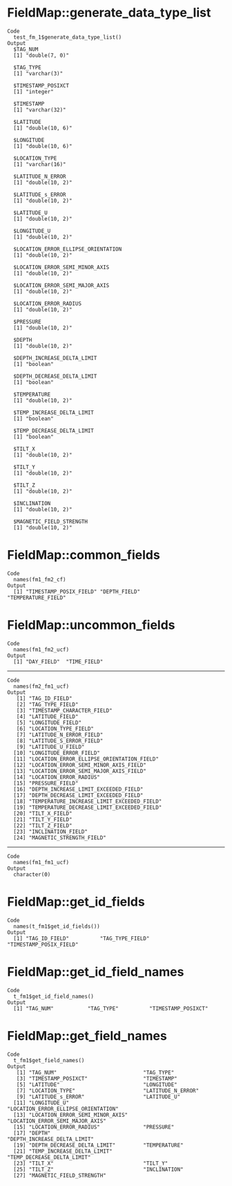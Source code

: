 # FieldMap::generate_data_type_list

    Code
      test_fm_1$generate_data_type_list()
    Output
      $TAG_NUM
      [1] "double(7, 0)"
      
      $TAG_TYPE
      [1] "varchar(3)"
      
      $TIMESTAMP_POSIXCT
      [1] "integer"
      
      $TIMESTAMP
      [1] "varchar(32)"
      
      $LATITUDE
      [1] "double(10, 6)"
      
      $LONGITUDE
      [1] "double(10, 6)"
      
      $LOCATION_TYPE
      [1] "varchar(16)"
      
      $LATITUDE_N_ERROR
      [1] "double(10, 2)"
      
      $LATITUDE_s_ERROR
      [1] "double(10, 2)"
      
      $LATITUDE_U
      [1] "double(10, 2)"
      
      $LONGITUDE_U
      [1] "double(10, 2)"
      
      $LOCATION_ERROR_ELLIPSE_ORIENTATION
      [1] "double(10, 2)"
      
      $LOCATION_ERROR_SEMI_MINOR_AXIS
      [1] "double(10, 2)"
      
      $LOCATION_ERROR_SEMI_MAJOR_AXIS
      [1] "double(10, 2)"
      
      $LOCATION_ERROR_RADIUS
      [1] "double(10, 2)"
      
      $PRESSURE
      [1] "double(10, 2)"
      
      $DEPTH
      [1] "double(10, 2)"
      
      $DEPTH_INCREASE_DELTA_LIMIT
      [1] "boolean"
      
      $DEPTH_DECREASE_DELTA_LIMIT
      [1] "boolean"
      
      $TEMPERATURE
      [1] "double(10, 2)"
      
      $TEMP_INCREASE_DELTA_LIMIT
      [1] "boolean"
      
      $TEMP_DECREASE_DELTA_LIMIT
      [1] "boolean"
      
      $TILT_X
      [1] "double(10, 2)"
      
      $TILT_Y
      [1] "double(10, 2)"
      
      $TILT_Z
      [1] "double(10, 2)"
      
      $INCLINATION
      [1] "double(10, 2)"
      
      $MAGNETIC_FIELD_STRENGTH
      [1] "double(10, 2)"
      

# FieldMap::common_fields

    Code
      names(fm1_fm2_cf)
    Output
      [1] "TIMESTAMP_POSIX_FIELD" "DEPTH_FIELD"           "TEMPERATURE_FIELD"    

# FieldMap::uncommon_fields

    Code
      names(fm1_fm2_ucf)
    Output
      [1] "DAY_FIELD"  "TIME_FIELD"

---

    Code
      names(fm2_fm1_ucf)
    Output
       [1] "TAG_ID_FIELD"                             
       [2] "TAG_TYPE_FIELD"                           
       [3] "TIMESTAMP_CHARACTER_FIELD"                
       [4] "LATITUDE_FIELD"                           
       [5] "LONGITUDE_FIELD"                          
       [6] "LOCATION_TYPE_FIELD"                      
       [7] "LATITUDE_N_ERROR_FIELD"                   
       [8] "LATITUDE_S_ERROR_FIELD"                   
       [9] "LATITUDE_U_FIELD"                         
      [10] "LONGITUDE_ERROR_FIELD"                    
      [11] "LOCATION_ERROR_ELLIPSE_ORIENTATION_FIELD" 
      [12] "LOCATION_ERROR_SEMI_MINOR_AXIS_FIELD"     
      [13] "LOCATION_ERROR_SEMI_MAJOR_AXIS_FIELD"     
      [14] "LOCATION_ERROR_RADIUS"                    
      [15] "PRESSURE_FIELD"                           
      [16] "DEPTH_INCREASE_LIMIT_EXCEEDED_FIELD"      
      [17] "DEPTH_DECREASE_LIMIT_EXCEEDED_FIELD"      
      [18] "TEMPERATURE_INCREASE_LIMIT_EXCEEDED_FIELD"
      [19] "TEMPERATURE_DECREASE_LIMIT_EXCEEDED_FIELD"
      [20] "TILT_X_FIELD"                             
      [21] "TILT_Y_FIELD"                             
      [22] "TILT_Z_FIELD"                             
      [23] "INCLINATION_FIELD"                        
      [24] "MAGNETIC_STRENGTH_FIELD"                  

---

    Code
      names(fm1_fm1_ucf)
    Output
      character(0)

# FieldMap::get_id_fields

    Code
      names(t_fm1$get_id_fields())
    Output
      [1] "TAG_ID_FIELD"          "TAG_TYPE_FIELD"        "TIMESTAMP_POSIX_FIELD"

# FieldMap::get_id_field_names

    Code
      t_fm1$get_id_field_names()
    Output
      [1] "TAG_NUM"           "TAG_TYPE"          "TIMESTAMP_POSIXCT"

# FieldMap::get_field_names

    Code
      t_fm1$get_field_names()
    Output
       [1] "TAG_NUM"                            "TAG_TYPE"                          
       [3] "TIMESTAMP_POSIXCT"                  "TIMESTAMP"                         
       [5] "LATITUDE"                           "LONGITUDE"                         
       [7] "LOCATION_TYPE"                      "LATITUDE_N_ERROR"                  
       [9] "LATITUDE_s_ERROR"                   "LATITUDE_U"                        
      [11] "LONGITUDE_U"                        "LOCATION_ERROR_ELLIPSE_ORIENTATION"
      [13] "LOCATION_ERROR_SEMI_MINOR_AXIS"     "LOCATION_ERROR_SEMI_MAJOR_AXIS"    
      [15] "LOCATION_ERROR_RADIUS"              "PRESSURE"                          
      [17] "DEPTH"                              "DEPTH_INCREASE_DELTA_LIMIT"        
      [19] "DEPTH_DECREASE_DELTA_LIMIT"         "TEMPERATURE"                       
      [21] "TEMP_INCREASE_DELTA_LIMIT"          "TEMP_DECREASE_DELTA_LIMIT"         
      [23] "TILT_X"                             "TILT_Y"                            
      [25] "TILT_Z"                             "INCLINATION"                       
      [27] "MAGNETIC_FIELD_STRENGTH"           

